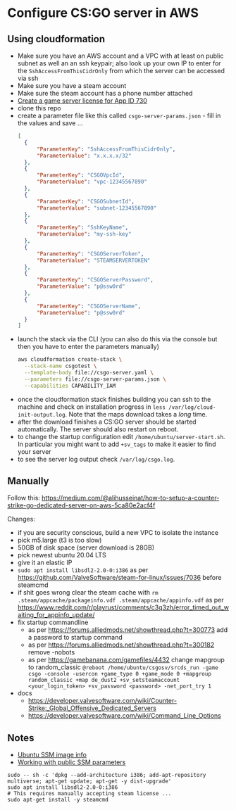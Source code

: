 # Configure CS:GO server in AWS

## Using cloudformation

* Make sure you have an AWS account and a VPC with at least on public subnet as well an an ssh keypair; also look up your own IP to enter for the `SshAccessFromThisCidrOnly` from which the server can be accessed via ssh
* Make sure you have a steam account
* Make sure the steam account has a phone number attached
* [Create a game server license for App ID 730](https://steamcommunity.com/dev/managegameservers)
* clone this repo
* create a parameter file like this called `csgo-server-params.json` - fill in the values and save ... 
  ```json
  [
    {
        "ParameterKey": "SshAccessFromThisCidrOnly",
        "ParameterValue": "x.x.x.x/32"
    },
    {
        "ParameterKey": "CSGOVpcId",
        "ParameterValue": "vpc-12345567890"
    },
    {
        "ParameterKey": "CSGOSubnetId",
        "ParameterValue": "subnet-12345567890"
    },
    {
        "ParameterKey": "SshKeyName",
        "ParameterValue": "my-ssh-key"
    },
    {
        "ParameterKey": "CSGOServerToken",
        "ParameterValue": "STEAMSERVERTOKEN"
    },
    {
        "ParameterKey": "CSGOServerPassword",
        "ParameterValue": "p@ssw0rd"
    },
    {
        "ParameterKey": "CSGOServerName",
        "ParameterValue": "p@ssw0rd"
    }
  ]
  ```
* launch the stack via the CLI (you can also do this via the console but then you have to enter the parameters manually)
  ```bash
  aws cloudformation create-stack \
    --stack-name csgotest \
    --template-body file://csgo-server.yaml \
    --parameters file://csgo-server-params.json \
    --capabilities CAPABILITY_IAM
  ```
* once the cloudformation stack finishes building you can ssh to the machine and check on installation progress in `less /var/log/cloud-init-output.log`. Note that the maps download takes a _long_ time.
* after the download finishes a CS:GO server should be started automatically. The server should also restart on reboot. 
* to change the startup configuration edit `/home/ubuntu/server-start.sh`. In particular you might want to add `+sv_tags` to make it easier to find your server
* to see the server log output check `/var/log/csgo.log`.

## Manually

Follow this: https://medium.com/@alihusseinat/how-to-setup-a-counter-strike-go-dedicated-server-on-aws-5ca80e2acf4f

Changes:

* if you are security conscious, build a new VPC to isolate the instance
* pick m5.large (t3 is too slow)
* 50GB of disk space (server download is 28GB)
* pick newest ubuntu 20.04 LTS
* give it an elastic IP
* `sudo apt install libsdl2-2.0-0:i386` as per https://github.com/ValveSoftware/steam-for-linux/issues/7036 before steamcmd
* if shit goes wrong clear the steam cache with `rm .steam/appcache/packageinfo.vdf .steam/appcache/appinfo.vdf` as per https://www.reddit.com/r/playrust/comments/c3q3zh/error_timed_out_waiting_for_appinfo_update/
* fix startup commandline
  * as per https://forums.alliedmods.net/showthread.php?t=300773 add a password to startup command 
  * as per https://forums.alliedmods.net/showthread.php?t=300182 remove -nobots
  * as per https://gamebanana.com/gamefiles/4432 change mapgroup to random_classic
  `@reboot /home/ubuntu/csgosv/srcds_run -game csgo -console -usercon +game_type 0 +game_mode 0 +mapgroup random_classic +map de_dust2 +sv_setsteamaccount <your_login_token> +sv_password <password> -net_port_try 1`
* docs
  * https://developer.valvesoftware.com/wiki/Counter-Strike:_Global_Offensive_Dedicated_Servers
  * https://developer.valvesoftware.com/wiki/Command_Line_Options


## Notes

* [Ubuntu SSM image info](https://discourse.ubuntu.com/t/finding-ubuntu-images-with-the-aws-ssm-parameter-store/15507)
* [Working with public SSM parameters](https://docs.aws.amazon.com/systems-manager/latest/userguide/parameter-store-finding-public-parameters.html)

```
sudo -- sh -c 'dpkg --add-architecture i386; add-apt-repository multiverse; apt-get update; apt-get -y dist-upgrade'
sudo apt install libsdl2-2.0-0:i386
# This requires manually accepting steam license ... 
sudo apt-get install -y steamcmd
```

